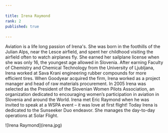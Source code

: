 ```yaml
---

title: Irena Raymond
rank: 2
published: true

---
```


Aviation is a life long passion of Irena's. She was born in the foothills of the Julian Alps, near the Lesce airfield, and spent her childhood visiting the airfield often to watch airplanes fly. She earned her sailplane license when she was only 16, the youngest age allowed in Slovenia. After earning Faculty of Chemistry and Chemical Technology from the University of Ljubljana, Irena worked at Sava Krani engineering rubber compounds for more efficient tires. When Goodyear acquired the firm, Irena worked as a project manager and head of raw materials procurement. In 2005 Irena was selected as the President of the Slovenian Women Pilots Association, an organization dedicated to encouraging women’s participation in aviation in Slovenia and around the World. Irena met Eric Raymond when he was invited to speak at a WSPA event – it was love at first flight! Today Irena is dedicated to the Sunseeker Duo endeavor. She manages the day-to-day operations at Solar Flight.

<div>
![Irena Raymond](irena.jpg)
</div>

